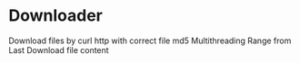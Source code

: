 # Downloader
   Download files by curl http with correct file md5
   Multithreading
   Range from Last Download file content
